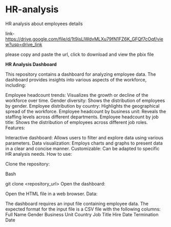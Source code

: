 # HR-analysis

HR analysis about employees details

link-https://drive.google.com/file/d/1t9isLlWdvMLXu79fN1FZ6K_GFQf7cOqf/view?usp=drive_link

please copy and paste the url, click to download and view the pbix file


**HR Analysis Dashboard**

This repository contains a dashboard for analyzing employee data. The dashboard provides insights into various aspects of the workforce, including:

Employee headcount trends: Visualizes the growth or decline of the workforce over time.
Gender diversity: Shows the distribution of employees by gender.
Employee distribution by country: Highlights the geographical spread of the workforce.
Employee headcount by business unit: Reveals the staffing levels across different departments.
Employee headcount by job title: Shows the distribution of employees across different job roles.
Features:

Interactive dashboard: Allows users to filter and explore data using various parameters.
Data visualization: Employs charts and graphs to present data in a clear and concise manner.
Customizable: Can be adapted to specific HR analysis needs.
How to use:

Clone the repository:

Bash

git clone <repository_url>
Open the dashboard:

Open the HTML file in a web browser.
Data:

The dashboard requires an input file containing employee data.
The expected format for the input file is a CSV file with the following columns:
Full Name
Gender
Business Unit
Country
Job Title
Hire Date
Termination Date
